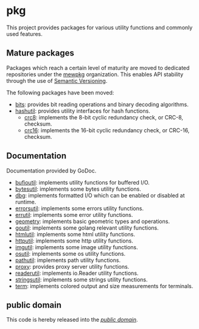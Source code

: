 pkg
===

This project provides packages for various utility functions and commonly used
features.

Mature packages
---------------

Packages which reach a certain level of maturity are moved to dedicated
repositories under the [mewpkg][] organization. This enables API stability
through the use of [Semantic Versioning][].

[mewpkg]: https://github.com/mewpkg/
[Semantic Versioning]: http://semver.org/

The following packages have been moved:

- [bits][]: provides bit reading operations and binary decoding algorithms.
- [hashutil][]: provides utility interfaces for hash functions.
	- [crc8][hashutil/crc8]: implements the 8-bit cyclic redundancy check, or CRC-8, checksum.
	- [crc16][hashutil/crc16]: implements the 16-bit cyclic redundancy check, or CRC-16, checksum.

[bits]: http://godoc.org/github.com/mewpkg/bits
[hashutil]: http://godoc.org/github.com/mewpkg/hashutil
[hashutil/crc8]: http://godoc.org/github.com/mewpkg/hashutil/crc8
[hashutil/crc16]: http://godoc.org/github.com/mewpkg/hashutil/crc16

Documentation
-------------

Documentation provided by GoDoc.

- [bufioutil][]: implements utility functions for buffered I/O.
- [bytesutil][]: implements some bytes utility functions.
- [dbg][]: implements formatted I/O which can be enabled or disabled at runtime.
- [errorsutil][]: implements some errors utility functions.
- [errutil][]: implements some error utility functions.
- [geometry][]: implements basic geometric types and operations.
- [goutil][]: implements some golang relevant utility functions.
- [htmlutil][]: implements some html utility functions.
- [httputil][]: implements some http utility functions.
- [imgutil][]: implements some image utility functions.
- [osutil][]: implements some os utility functions.
- [pathutil][]: implements path utility functions.
- [proxy][]: provides proxy server utility functions.
- [readerutil][]: implements io.Reader utility functions.
- [stringsutil][]: implements some strings utility functions.
- [term][]: implements colored output and size measurements for terminals.

[bufioutil]: http://godoc.org/github.com/mewkiz/pkg/bufioutil
[bytesutil]: http://godoc.org/github.com/mewkiz/pkg/bytesutil
[dbg]: http://godoc.org/github.com/mewkiz/pkg/dbg
[errorsutil]: http://godoc.org/github.com/mewkiz/pkg/errorsutil
[errutil]: http://godoc.org/github.com/mewkiz/pkg/errutil
[geometry]: http://godoc.org/github.com/mewkiz/pkg/geometry
[goutil]: http://godoc.org/github.com/mewkiz/pkg/goutil
[htmlutil]: http://godoc.org/github.com/mewkiz/pkg/htmlutil
[httputil]: http://godoc.org/github.com/mewkiz/pkg/httputil
[imgutil]: http://godoc.org/github.com/mewkiz/pkg/imgutil
[osutil]: http://godoc.org/github.com/mewkiz/pkg/osutil
[pathutil]: http://godoc.org/github.com/mewkiz/pkg/pathutil
[proxy]: http://godoc.org/github.com/mewkiz/pkg/proxy
[readerutil]: http://godoc.org/github.com/mewkiz/pkg/readerutil
[stringsutil]: http://godoc.org/github.com/mewkiz/pkg/stringsutil
[term]: http://godoc.org/github.com/mewkiz/pkg/term

public domain
-------------

This code is hereby released into the *[public domain][]*.

[public domain]: https://creativecommons.org/publicdomain/zero/1.0/
